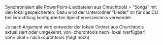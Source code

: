 Synchronisiert alle PowerPoint-Lieddateien aus Chruchtools > "Songs" mit den lokal gespeicherten.
Dazu wird der Unterordner "Lieder" im für das CLI bei Einrichtung konfigurierten Speicherverzeichnis verwendet.

Je nach Argument wird entweder der lokale Ordner aus Churchtools aktualisiert oder umgekehrt.
von=churchtools nach=lokal (verfügbar)
von=lokal = nach=curchtools (folgt noch)